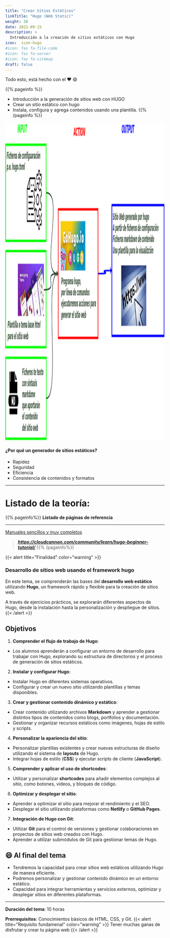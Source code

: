 ```yaml
---
title: "Crear Sitios Estáticos"
linkTitle: "Hugo (Web Static)"
weight: 30
date: 2021-09-15
description: >
  Introducción a la creación de sitios estáticos con Hugo
icon:  icon-hugo
#icon: fas fa-file-code
#icon: fas fa-server
#icon: fas fa-sitemap
draft: false
---
```




Todo esto, está hecho con el :heart: :smile:  

{{% pageinfo %}}
* Introducción a la generación de sitios web con HUGO
* Crear un sitio estático con hugo
* Instala, configura y agrega contenidos usando una plantilla.
{{% /pageinfo %}}
 
 <img src ="funcionamiento.png" alt="funcionamiento" height="1000px" />

#### ¿Por qué un generador de sitios estáticos?
* Rapidez
* Seguridad
* Eficiencia
* Consistencia de contenidos y formatos
---


# Listado de la teoría:
{{% pageinfo%}}
 **Listado de páginas de referencia**
 ***
 [Manuales sencillos y muy completos](https://cloudcannon.com/community/learn/hugo-beginner-tutorial/)  
>   *****https://cloudcannon.com/community/learn/hugo-beginner-tutorial/*****
{{% /pageinfo%}}
>


{{< alert title="Finalidad" color="warning" >}}
<h3>Desarrollo de sitios web usando el framework hugo</h3>

En este tema, se comprenderán las bases del **desarrollo web estático** utilizando **Hugo**, un framework rápido y flexible para la creación de sitios web.

A través de ejercicios prácticos, se explorarán diferentes aspectos de Hugo, desde la instalación hasta la personalización y despliegue de sitios.
{{< /alert >}}

## Objetivos

1. **Comprender el flujo de trabajo de Hugo**:
 - Los alumnos aprenderán a configurar un entorno de desarrollo para trabajar con Hugo, explorando su estructura de directorios y el proceso de generación de sitios estáticos.

2. **Instalar y configurar Hugo**:
 - Instalar Hugo en diferentes sistemas operativos.
 - Configurar y crear un nuevo sitio utilizando plantillas y temas disponibles.

3. **Crear y gestionar contenido dinámico y estático**:
 - Crear contenido utilizando archivos **Markdown** y aprender a gestionar distintos tipos de contenidos como blogs, portfolios y documentación.
 - Gestionar y organizar recursos estáticos como imágenes, hojas de estilo y scripts.

4. **Personalizar la apariencia del sitio**:
 - Personalizar plantillas existentes y crear nuevas estructuras de diseño utilizando el sistema de **layouts** de Hugo.
 - Integrar hojas de estilo (**CSS**) y ejecutar scripts de cliente (**JavaScript**).

5. **Comprender y aplicar el uso de shortcodes**:
 - Utilizar y personalizar **shortcodes** para añadir elementos complejos al sitio, como botones, vídeos, y bloques de código.

6. **Optimizar y desplegar el sitio**:
 - Aprender a optimizar el sitio para mejorar el rendimiento y el SEO.
 - Desplegar el sitio utilizando plataformas como **Netlify** o **GitHub Pages**.

7. **Integración de Hugo con Git**:
 - Utilizar **Git** para el control de versiones y gestionar colaboraciones en proyectos de sitios web creados con Hugo.
 - Aprender a utilizar submódulos de Git para gestionar temas de Hugo.

## :smile: Al final del tema

- Tendremos la capacidad para crear sitios web estáticos utilizando Hugo de manera eficiente.
- Podremos  personalizar y gestionar contenido dinámico en un entorno estático.
- Capacidad para integrar herramientas y servicios externos, optimizar y desplegar sitios en diferentes plataformas.

---

**Duración del tema**: 10 horas

**Prerrequisitos**: Conocimientos básicos de HTML, CSS, y Git.
{{< alert title="Requisito fundamenal" color="warning" >}}
Tener muchas ganas de disfrutar y crear tu página web
{{< /alert >}}

